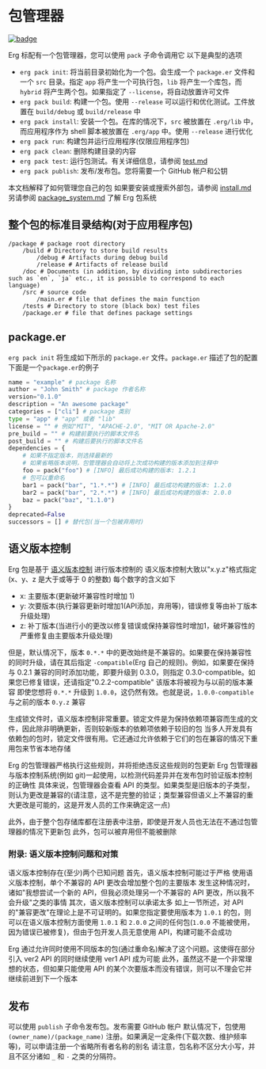 # 包管理器

[![badge](https://img.shields.io/endpoint.svg?url=https%3A%2F%2Fgezf7g7pd5.execute-api.ap-northeast-1.amazonaws.com%2Fdefault%2Fsource_up_to_date%3Fowner%3Derg-lang%26repos%3Derg%26ref%3Dmain%26path%3Ddoc/EN/tools/pack.md%26commit_hash%3D06f8edc9e2c0cee34f6396fd7c64ec834ffb5352)](https://gezf7g7pd5.execute-api.ap-northeast-1.amazonaws.com/default/source_up_to_date?owner=erg-lang&repos=erg&ref=main&path=doc/EN/tools/pack.md&commit_hash=06f8edc9e2c0cee34f6396fd7c64ec834ffb5352)

Erg 标配有一个包管理器，您可以使用 `pack` 子命令调用它
以下是典型的选项

* `erg pack init`: 将当前目录初始化为一个包。会生成一个 `package.er` 文件和一个 `src` 目录。指定 `app` 将产生一个可执行包，`lib` 将产生一个库包，而 `hybrid` 将产生两个包。如果指定了 `--license`，将自动放置许可文件
* `erg pack build`: 构建一个包。使用 `--release` 可以运行和优化测试。工件放置在 `build/debug` 或 `build/release` 中
* `erg pack install`: 安装一个包。在库的情况下，`src` 被放置在 `.erg/lib` 中，而应用程序作为 shell 脚本被放置在 `.erg/app` 中。使用 `--release` 进行优化
* `erg pack run`: 构建包并运行应用程序(仅限应用程序包)
* `erg pack clean`: 删除构建目录的内容
* `erg pack test`: 运行包测试。有关详细信息，请参阅 [test.md](./test.md)
* `erg pack publish`: 发布/发布包。您将需要一个 GitHub 帐户和公钥

本文档解释了如何管理您自己的包
如果要安装或搜索外部包，请参阅 [install.md](./install.md)
另请参阅 [package_system.md](../syntax/33_package_system.md) 了解 Erg 包系统

## 整个包的标准目录结构(对于应用程序包)

```console
/package # package root directory
    /build # Directory to store build results
        /debug # Artifacts during debug build
        /release # Artifacts of release build
    /doc # Documents (in addition, by dividing into subdirectories such as `en`, `ja` etc., it is possible to correspond to each language)
    /src # source code
        /main.er # file that defines the main function
    /tests # Directory to store (black box) test files
    /package.er # file that defines package settings
```

## package.er

`erg pack init` 将生成如下所示的 `package.er` 文件。`package.er` 描述了包的配置
下面是一个`package.er`的例子

```python
name = "example" # package 名称
author = "John Smith" # package 作者名称
version="0.1.0"
description = "An awesome package"
categories = ["cli"] # package 类别
type = "app" # "app" 或者 "lib"
license = "" # 例如"MIT", "APACHE-2.0", "MIT OR Apache-2.0"
pre_build = "" # 构建前要执行的脚本文件名
post_build = "" # 构建后要执行的脚本文件名
dependencies = {
    # 如果不指定版本，则选择最新的
    # 如果省略版本说明，包管理器会自动将上次成功构建的版本添加到注释中
    foo = pack("foo") # [INFO] 最后成功构建的版本: 1.2.1
    # 包可以重命名
    bar1 = pack("bar", "1.*.*") # [INFO] 最后成功构建的版本: 1.2.0
    bar2 = pack("bar", "2.*.*") # [INFO] 最后成功构建的版本: 2.0.0
    baz = pack("baz", "1.1.0")
}
deprecated=False
successors = [] # 替代包(当一个包被弃用时)
```

## 语义版本控制

Erg 包是基于 [语义版本控制](https://semver.org/lang/en/) 进行版本控制的
语义版本控制大致以"x.y.z"格式指定(x、y、z 是大于或等于 0 的整数)
每个数字的含义如下

* x: 主要版本(更新破坏兼容性时增加 1)
* y: 次要版本(执行兼容更新时增加1(API添加，弃用等)，错误修复等由补丁版本升级处理)
* z: 补丁版本(当进行小的更改以修复错误或保持兼容性时增加1，破坏兼容性的严重修复由主要版本升级处理)

但是，默认情况下，版本 `0.*.*` 中的更改始终是不兼容的。如果要在保持兼容性的同时升级，请在其后指定 `-compatible`(Erg 自己的规则)。例如，如果要在保持与 0.2.1 兼容的同时添加功能，即要升级到 0.3.0，则指定 0.3.0-compatible。如果您已修复错误，还请指定"0.2.2-compatible"
该版本将被视为与以前的版本兼容
即使您想将 `0.*.*` 升级到 `1.0.0`，这仍然有效。也就是说，`1.0.0-compatible` 与之前的版本 `0.y.z` 兼容

生成锁文件时，语义版本控制非常重要。锁定文件是为保持依赖项兼容而生成的文件，因此除非明确更新，否则较新版本的依赖项依赖于较旧的包
当多人开发具有依赖包的包时，锁定文件很有用。它还通过允许依赖于它们的包在兼容的情况下重用包来节省本地存储

Erg 的包管理器严格执行这些规则，并将拒绝违反这些规则的包更新
Erg 包管理器与版本控制系统(例如 git)一起使用，以检测代码差异并在发布包时验证版本控制的正确性
具体来说，包管理器会查看 API 的类型。如果类型是旧版本的子类型，则认为更改是兼容的(请注意，这不是完整的验证；类型兼容但语义上不兼容的重大更改是可能的，这是开发人员的工作来确定这一点)

此外，由于整个包存储库都在注册表中注册，即使是开发人员也无法在不通过包管理器的情况下更新包
此外，包可以被弃用但不能被删除

### 附录: 语义版本控制问题和对策

语义版本控制存在(至少)两个已知问题
首先，语义版本控制可能过于严格
使用语义版本控制，单个不兼容的 API 更改会增加整个包的主要版本
发生这种情况时，诸如"我想尝试一个新的 API，但我必须处理另一个不兼容的 API 更改，所以我不会升级"之类的事情
其次，语义版本控制可以承诺太多
如上一节所述，对 API 的"兼容更改"在理论上是不可证明的。如果您指定要使用版本为 `1.0.1` 的包，则可以在语义版本控制方面使用 `1.0.1` 和 `2.0.0` 之间的任何包(`1.0.0` 不能被使用，因为错误已被修复)，但由于包开发人员无意使用 API，构建可能不会成功

Erg 通过允许同时使用不同版本的包(通过重命名)解决了这个问题。这使得在部分引入 ver2 API 的同时继续使用 ver1 API 成为可能
此外，虽然这不是一个非常理想的状态，但如果只能使用 API 的某个次要版本而没有错误，则可以不理会它并继续前进到下一个版本

## 发布

可以使用 `publish` 子命令发布包。发布需要 GitHub 帐户
默认情况下，包使用 `(owner_name)/(package_name)` 注册。如果满足一定条件(下载次数、维护频率等)，可以申请注册一个省略所有者名称的别名
请注意，包名称不区分大小写，并且不区分诸如 `_` 和 `-` 之类的分隔符。